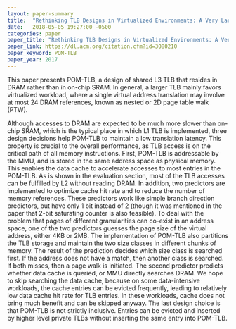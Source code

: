 ```yaml
---
layout: paper-summary
title:  "Rethinking TLB Designs in Virtualized Environments: A Very Large Part-of-Memory TLB"
date:   2018-05-05 19:27:00 -0500
categories: paper
paper_title: "Rethinking TLB Designs in Virtualized Environments: A Very Large Part-of-Memory TLB"
paper_link: https://dl.acm.org/citation.cfm?id=3080210
paper_keyword: POM-TLB
paper_year: 2017
---
```


This paper presents POM-TLB, a design of shared L3 TLB that resides in DRAM rather than in on-chip SRAM. 
In general, a larger TLB mainly favors virtualized workload, where a single virtual address translation 
may involve at most 24 DRAM references, known as nested or 2D page table walk (PTW).

Although accesses to DRAM are expected to be much more slower than on-chip SRAM, which is the typical place 
in which L1 TLB is implemented, three design decisions help POM-TLB
to maintain a low translation latency. This property is crucial to the overall performance, as TLB access is on
the critical path of all memory instructions. First, POM-TLB is addressable by the MMU, and is stored in the same address 
space as physical memory. This enables the data cache to accelerate accesses to most entries in the POM-TLB. As is 
shown in the evaluation section, most of the TLB accesses can be fulfilled by L2 without reading DRAM.
In addition, two predictors are implemented to optimize cache hit rate and to reduce the number of memory references.
These predictors work like simple branch direction predictors, but have only 1 bit instead of 2 (though it was mentioned 
in the paper that 2-bit saturating counter is also feasible). To deal with the problem that pages of different granularities 
can co-exist in an address space, one of the two predictors guesses the page size of the virtual address, either 4KB or 2MB.
The implementation of POM-TLB also partitions the TLB storage and maintain the two size classes in different chunks of memory.
The result of the prediction decides which size class is searched first. If the address does not have a match, then another 
class is searched. If both misses, then a page walk is initiated. The second predictor predicts whether data cache is queried,
or MMU directly searches DRAM. We hope to skip searching the data cache, because on some data-intensive workloads, the 
cache entries can be evicted frequently, leading to relatively low data cache hit rate for TLB entries. In these workloads, 
cache does not bring much benefit and can be skipped anyway. The last design choice is that POM-TLB is not strictly inclusive.
Entries can be evicted and inserted by higher level private TLBs without inserting the same entry into POM-TLB. 